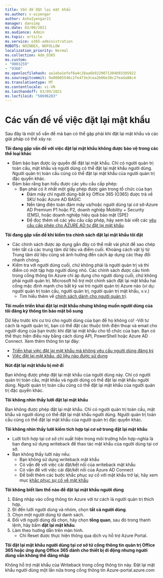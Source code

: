 ```yaml
---
title: Vấn đề đặt lại mật khẩu
ms.author: v-aiyengar
author: AshaIyengar21
manager: dansimp
ms.date: 03/09/2021
ms.audience: Admin
ms.topic: article
ms.service: o365-administration
ROBOTS: NOINDEX, NOFOLLOW
localization_priority: Normal
ms.collection: Adm_O365
ms.custom:
- "9003259"
- "9360"
ms.openlocfilehash: aa1eba1efef6a4c28aa6b9229071304093395922
ms.sourcegitcommit: 9a00005546c2fe473e3cea2b06e38c27eada88c4
ms.translationtype: MT
ms.contentlocale: vi-VN
ms.lasthandoff: 03/09/2021
ms.locfileid: "50696283"
---
```

# <a name="problems-resetting-password"></a>Các vấn đề về việc đặt lại mật khẩu

Sau đây là một số vấn đề mà bạn có thể gặp phải khi đặt lại mật khẩu và các giải pháp có thể xảy ra:

**Tôi đang gặp vấn đề với việc đặt lại mật khẩu không được bảo vệ trong các thể loại khác**

- Đảm bảo bạn được ủy quyền để đặt lại mật khẩu. Chỉ có người quản trị toàn cầu, mật khẩu và người dùng có thể đặt lại mật khẩu người dùng. Người quản trị toàn cầu cũng có thể đặt lại mật khẩu của người quản trị đặc quyền khác.
- Đảm bảo rằng bạn hiểu được các yêu cầu cấp phép:
    - Bạn phải có ít nhất một giấy phép được gán trong tổ chức của bạn
        - Đám mây chỉ người dùng-bất kỳ Office 365 (O365) được trả về SKU hoặc Azure AD BASIC
        - Nền tảng điện toán đám mây và/hoặc người dùng tại cơ sở-Azure AD Premium P1 hoặc P2, doanh nghiệp Mobility + Security (EMS), hoặc doanh nghiệp hiệu quả bảo mật (SPE)
        - Để đọc thêm về các yêu cầu cấp phép, hãy xem bài viết các [yêu cầu cấp phép cho AZURE AD tự đặt lại mật khẩu](https://docs.microsoft.com/azure/active-directory/active-directory-passwords-licensing?WT.mc_id=Portal-Microsoft_Azure_Support).

**Tôi đang gặp vấn đề khi kiểm tra chính sách đặt lại mật khẩu tôi đặt**

- Các chính sách được áp dụng gần đây có thể mất vài phút để sao chép trên tất cả các trung tâm dữ liệu và điểm cuối. Khoảng cách vật lý từ Trung tâm dữ liệu cũng sẽ ảnh hưởng đến cách áp dụng các thay đổi nhanh chóng.
- Kiểm tra với người dùng cuối, chứ không phải là người quản trị và thí điểm có một tập hợp người dùng nhỏ. Các chính sách được cấu hình trong cổng thông tin Azure chỉ áp dụng cho người dùng cuối, chứ không phải người quản trị. Microsoft hỗ trợ một chính sách đặt lại mật khẩu hai cổng mặc định mạnh cho bất kỳ vai trò người quản trị Azure nào (ví dụ: người quản trị toàn cầu, người quản trị, người quản trị mật khẩu, v.v.)
    - Tìm hiểu thêm về [chính sách dành cho người quản trị](https://docs.microsoft.com/azure/active-directory/active-directory-passwords-policy?WT.mc_id=Portal-Microsoft_Azure_Support#administrator-password-policy-differences).

**Tôi muốn triển khai đặt lại mật khẩu nhưng không muốn người dùng của tôi đăng ký thông tin bảo mật bổ sung**

Dữ liệu trước khi cư trú cho người dùng của bạn để họ không có! -Với tư cách là người quản trị, bạn có thể đặt các thuộc tính điện thoại và email cho người dùng của bạn trước khi đặt lại mật khẩu cho tổ chức của bạn. Bạn có thể thực hiện điều này bằng cách dùng API, PowerShell hoặc Azure AD Connect. Xem thêm thông tin tại đây:
- [Triển khai việc đặt lại mật khẩu mà không yêu cầu người dùng đăng ký](https://docs.microsoft.com/azure/active-directory/active-directory-passwords-policy?WT.mc_id=Portal-Microsoft_Azure_Support#administrator-password-policy-differences)
- [Việc đặt lại mật khẩu, dữ liệu nào được sử dụng](https://docs.microsoft.com/azure/active-directory/active-directory-passwords-data?WT.mc_id=Portal-Microsoft_Azure_Support)

**Nút đặt lại mật khẩu bị mờ đi**

Bạn không được phép đặt lại mật khẩu của người dùng này. Chỉ có người quản trị toàn cầu, mật khẩu và người dùng có thể đặt lại mật khẩu người dùng. Người quản trị toàn cầu cũng có thể đặt lại mật khẩu của người quản trị đặc quyền khác.

**Tôi không nhìn thấy lưỡi đặt lại mật khẩu**

Bạn không được phép đặt lại mật khẩu. Chỉ có người quản trị toàn cầu, mật khẩu và người dùng có thể đặt lại mật khẩu người dùng. Người quản trị toàn cầu cũng có thể đặt lại mật khẩu của người quản trị đặc quyền khác.

**Tôi không nhìn thấy lưỡi kiếm tích hợp tại cơ sở trong đặt lại mật khẩu**

- Lưỡi tích hợp tại cơ sở chỉ xuất hiện trong môi trường hỗn hợp-nghĩa là bạn đang sử dụng writeback để thao tác mật khẩu của người dùng tại cơ sở.
- Bạn không thấy lưỡi này nếu:
    - Bạn không sử dụng writeback mật khẩu
    - Có vấn đề với việc cài đặt/kết nối của writeback mật khẩu
    - Có vấn đề với việc cài đặt/kết nối của Azure AD Connect
    - Để biết thêm các bước khắc phục sự cố với mật khẩu trở lại, hãy xem mục [khắc phục sự cố về mật khẩu](https://docs.microsoft.com/azure/active-directory/active-directory-passwords-data?WT.mc_id=Portal-Microsoft_Azure_Support)

**Tôi không biết làm thế nào để đặt lại mật khẩu người dùng**

1. Đăng nhập vào cổng thông tin Azure với tư cách là người quản trị thích hợp.
1. Đi đến lưỡi người dùng và nhóm, chọn **tất cả người dùng**.
1. Chọn một người dùng từ danh sách.
1. Đối với người dùng đã chọn, hãy chọn **tổng quan**, sau đó trong thanh lệnh, hãy bấm **đặt lại mật khẩu**.
1. Làm theo hướng dẫn trên màn hình.
    - Chỉ Reset được thực hiện thông qua dịch vụ hỗ trợ Azure Portal.

**Tôi đặt lại mật khẩu người dùng tại cơ sở từ cổng thông tin quản trị Office 365 hoặc ứng dụng Office 365 dành cho thiết bị di động nhưng người dùng vẫn không thể đăng nhập**

Không hỗ trợ mật khẩu của Writeback trong cổng thông tin này. Đặt lại mật khẩu người dùng một lần nữa trong cổng thông tin Azure-portal.azure.com

